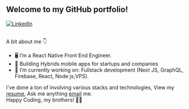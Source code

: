 <h2> Welcome to my GitHub portfolio!</h2>

<div align="center" width="50">


</div>
<a href="https://www.linkedin.com/in/jonathan-suhangita-681719182/" target="_blank"><img src="https://img.shields.io/badge/LinkedIn-%230077B5.svg?&style=flat-square&logo=linkedin&logoColor=white" alt="LinkedIn"></a>
<br>
<br>


A bit about me 👇
<br>

- 🖥 I’m a React Native Front End Engineer.
- 🔨 Building Hybrids mobile apps for startups and companies
- 🔭 I’m currently working on: Fullstack development (Next JS, GraphQL, Firebase, React, Node js,VPS).

I've done a ton of involving various stacks and technologies, 
View my [resume](https://drive.google.com/file/d/1qseH_d48nRPfy70MsnBf1f8upoUY-38z/view?usp=sharing), 
Ask me anything [email](mailto:jsuhangita@gmail.com) me. 
<br>
Happy Coding, my brothers! 💪🏽 <br>
</div>
